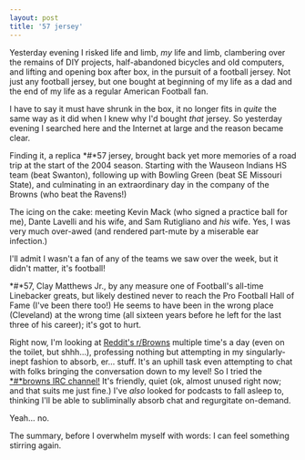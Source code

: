 ```yaml
---
layout: post
title: '57 jersey'
---
```


Yesterday evening I risked life and limb, *my* life and limb, clambering over the remains of DIY projects, half-abandoned bicycles and old computers, and lifting and opening box after box, in the pursuit of a football jersey.  Not just any football jersey, but one bought at beginning of my life as a dad and the end of my life as a regular American Football fan.

I have to say it must have shrunk in the box, it no longer fits in *quite* the same way as it did when I knew why I'd bought *that* jersey.  So yesterday evening I searched here and the Internet at large and the reason became clear.

Finding it, a replica *#*57 jersey, brought back yet more memories of a road trip at the start of the 2004 season.  Starting with the Wauseon Indians HS team (beat Swanton), following up with Bowling Green (beat SE Missouri State), and culminating in an extraordinary day in the company of the Browns (who beat the Ravens!)

The icing on the cake: meeting Kevin Mack (who signed a practice ball for me), Dante Lavelli and his wife, and Sam Rutigliano and *his* wife.  Yes, I was very much over-awed (and rendered part-mute by a miserable ear infection.)

I'll admit I wasn't a fan of any of the teams we saw over the week, but it didn't matter, it's football!

*#*57, Clay Matthews Jr., by any measure one of Football's all-time Linebacker greats, but likely destined never to reach the Pro Football Hall of Fame (I've been there too!)  He seems to have been in the wrong place (Cleveland) at the wrong time (all sixteen years before he left for the last three of his career); it's got to hurt.

Right now, I'm looking at [Reddit's r/Browns](https://www.reddit.com/r/Browns) multiple time's a day (even on the toilet, but shhh…), professing nothing but attempting in my singularly-inept fashion to absorb, er… stuff.  It's an uphill task even attempting to chat with folks bringing the conversation down to my level!  So I tried the [*#*browns IRC channel!](https://www.reddit.com/r/Browns/comments/8apkg3/does_anyone_still_use_browns_irc_its_mentioned_in/)  It's friendly, quiet (ok, almost unused right now; and that suits me just fine.)  I've *also* looked for podcasts to fall asleep to, thinking I'll be able to subliminally absorb chat and regurgitate on-demand.

Yeah… no.

The summary, before I overwhelm myself with words: I can feel something stirring again.
